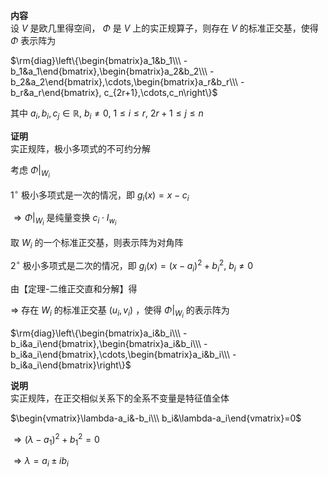 **内容**  
设 $V$ 是欧几里得空间， $\Phi$ 是 $V$ 上的实正规算子，则存在 $V$ 的标准正交基，使得 $\Phi$ 表示阵为  
  
 $\rm{diag}\left\{\begin{bmatrix}a_1&b_1\\\ -b_1&a_1\end{bmatrix},\begin{bmatrix}a_2&b_2\\\ -b_2&a_2\end{bmatrix},\cdots,\begin{bmatrix}a_r&b_r\\\ -b_r&a_r\end{bmatrix}, c_{2r+1},\cdots,c_n\right\}$   
  
其中 $a_i,b_i,c_j\in\mathbb R,\ b_i\neq0,\ 1\le i\le r,\ 2r+1\le j\le n$   
  
**证明**  
实正规阵，极小多项式的不可约分解  
  
考虑 $\Phi\left|\right._{W_i}$   
  
 $1^\circ$  极小多项式是一次的情况，即 $g_i(x)=x-c_i$   
  
 $\Rightarrow\Phi\left|\right._{W_i}$ 是纯量变换 $c_i\cdot I_{w_i}$   
  
取 $W_i$ 的一个标准正交基，则表示阵为对角阵  
  
 $2^\circ$  极小多项式是二次的情况，即 $g_i(x)=(x-a_i)^2+b_i^2,\ b_i\neq0$   
  
由【定理-二维正交直和分解】得  
  
 $\Rightarrow$ 存在 $W_i$ 的标准正交基 $(u_i,v_i)$ ，使得 $\Phi\left|\right._{W_i}$ 的表示阵为  
  
 $\rm{diag}\left\{\begin{bmatrix}a_i&b_i\\\ -b_i&a_i\end{bmatrix},\begin{bmatrix}a_i&b_i\\\ -b_i&a_i\end{bmatrix},\cdots,\begin{bmatrix}a_i&b_i\\\ -b_i&a_i\end{bmatrix}\right\}$   
  
**说明**  
实正规阵，在正交相似关系下的全系不变量是特征值全体  
  
 $\begin{vmatrix}\lambda-a_i&-b_i\\\ b_i&\lambda-a_i\end{vmatrix}=0$   
  
 $\Rightarrow(\lambda-a_1)^2+b_1^2=0$   
  
 $\Rightarrow\lambda=a_i\pm ib_i$   
